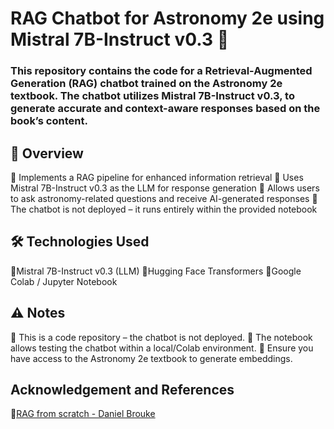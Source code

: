 # RAG Chatbot for Astronomy 2e using Mistral 7B-Instruct v0.3 🚀

### This repository contains the code for a Retrieval-Augmented Generation (RAG) chatbot trained on the Astronomy 2e textbook. The chatbot utilizes Mistral 7B-Instruct v0.3, to generate accurate and context-aware responses based on the book’s content.

## 📌 Overview
🔹 Implements a RAG pipeline for enhanced information retrieval
🔹 Uses Mistral 7B-Instruct v0.3 as the LLM for response generation
🔹 Allows users to ask astronomy-related questions and receive AI-generated responses
🔹 The chatbot is not deployed – it runs entirely within the provided notebook


## 🛠️ Technologies Used
🔹Mistral 7B-Instruct v0.3 (LLM)
🔹Hugging Face Transformers
🔹Google Colab / Jupyter Notebook


## ⚠️ Notes
🔹 This is a code repository – the chatbot is not deployed.
🔹 The notebook allows testing the chatbot within a local/Colab environment.
🔹 Ensure you have access to the Astronomy 2e textbook to generate embeddings.

## Acknowledgement and References
🔹[RAG from scratch - Daniel Brouke](https://www.youtube.com/watch?v=qN_2fnOPY-M)
